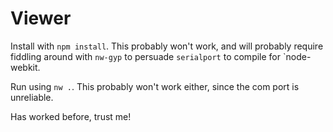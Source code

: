 Viewer
======

Install with `npm install`. This probably won't work, and will probably require fiddling around with `nw-gyp` to persuade `serialport` to compile for `node-webkit.

Run using `nw .`. This probably won't work either, since the com port is unreliable.

Has worked before, trust me!
